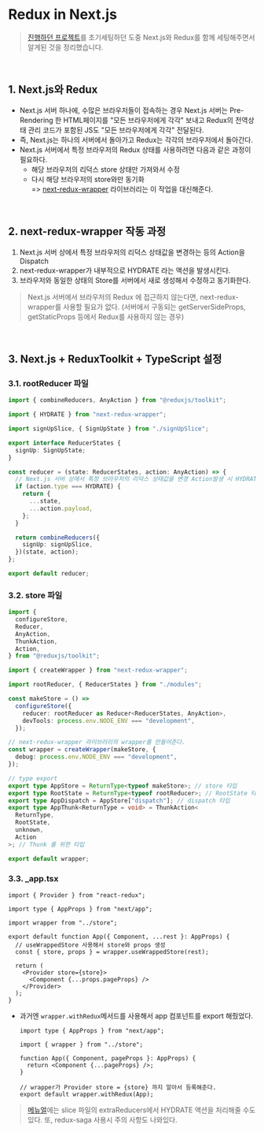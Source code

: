 # Redux in Next.js

> [진행하던 프로젝트](https://github.com/ChoJinmok/ikehaeyeo)를 초기세팅하던 도중 Next.js와 Redux를 함께 세팅해주면서 알게된 것을 정리했습니다.

<br />

## 1. Next.js와 Redux

- Next.js 서버 하나에, 수많은 브라우저들이 접속하는 경우 Next.js 서버는 Pre-Rendering 한 HTML페이지를 "모든 브라우저에게 각각" 보내고 Redux의 전역상태 관리 코드가 포함된 JS도 "모든 브라우저에게 각각" 전달된다.
- 즉, Next.js는 하나의 서버에서 돌아가고 Redux는 각각의 브라우저에서 돌아간다.
- Next.js 서버에서 특정 브라우저의 Redux 상태를 사용하려면 다음과 같은 과정이 필요하다.
  - 해당 브라우저의 리덕스 store 상태만 가져와서 수정
  - 다시 해당 브라우저의 store와만 동기화  
    => [next-redux-wrapper](https://github.com/kirill-konshin/next-redux-wrapper) 라이브러리는 이 작업을 대신해준다.

<br />

## 2. next-redux-wrapper 작동 과정

1. Next.js 서버 상에서 특정 브라우저의 리덕스 상태값을 변경하는 등의 Action을 Dispatch
2. next-redux-wrapper가 내부적으로 HYDRATE 라는 액션을 발생시킨다.
3. 브라우저와 동일한 상태의 Store를 서버에서 새로 생성해서 수정하고 동기화한다.

> Next.js 서버에서 브라우저의 Redux 에 접근하지 않는다면, next-redux-wrapper를 사용할 필요가 없다. (서버에서 구동되는 getServerSideProps, getStaticProps 등에서 Redux를 사용하지 않는 경우)

<br />

## 3. Next.js + ReduxToolkit + TypeScript 설정

### 3.1. rootReducer 파일

```typescript
import { combineReducers, AnyAction } from "@reduxjs/toolkit";

import { HYDRATE } from "next-redux-wrapper";

import signUpSlice, { SignUpState } from "./signUpSlice";

export interface ReducerStates {
  signUp: SignUpState;
}

const reducer = (state: ReducerStates, action: AnyAction) => {
  // Next.js 서버 상에서 특정 브라우저의 리덕스 상태값을 변경 Action발생 시 HYDRATE 액션이 일어나서 아래 코드 실행
  if (action.type === HYDRATE) {
    return {
      ...state,
      ...action.payload,
    };
  }

  return combineReducers({
    signUp: signUpSlice,
  })(state, action);
};

export default reducer;
```

### 3.2. store 파일

```typescript
import {
  configureStore,
  Reducer,
  AnyAction,
  ThunkAction,
  Action,
} from "@reduxjs/toolkit";

import { createWrapper } from "next-redux-wrapper";

import rootReducer, { ReducerStates } from "./modules";

const makeStore = () =>
  configureStore({
    reducer: rootReducer as Reducer<ReducerStates, AnyAction>,
    devTools: process.env.NODE_ENV === "development",
  });

// next-redux-wrapper 라이브러리의 wrapper를 만들어준다.
const wrapper = createWrapper(makeStore, {
  debug: process.env.NODE_ENV === "development",
});

// type export
export type AppStore = ReturnType<typeof makeStore>; // store 타입
export type RootState = ReturnType<typeof rootReducer>; // RootState 타입
export type AppDispatch = AppStore["dispatch"]; // dispatch 타입
export type AppThunk<ReturnType = void> = ThunkAction<
  ReturnType,
  RootState,
  unknown,
  Action
>; // Thunk 를 위한 타입

export default wrapper;
```

### 3.3. \_app.tsx

```tsx
import { Provider } from "react-redux";

import type { AppProps } from "next/app";

import wrapper from "../store";

export default function App({ Component, ...rest }: AppProps) {
  // useWrappedStore 사용해서 store와 props 생성
  const { store, props } = wrapper.useWrappedStore(rest);

  return (
    <Provider store={store}>
      <Component {...props.pageProps} />
    </Provider>
  );
}
```

- 과거엔 `wrapper.withRedux`메서드를 사용해서 app 컴포넌트를 export 해줬었다.

  ```tsx
  import type { AppProps } from "next/app";

  import { wrapper } from "../store";

  function App({ Component, pageProps }: AppProps) {
    return <Component {...pageProps} />;
  }

  // wrapper가 Provider store = {store} 까지 알아서 등록해준다.
  export default wrapper.withRedux(App);
  ```

> [메뉴얼](https://github.com/kirill-konshin/next-redux-wrapper)에는 slice 파일의 extraReducers에서 HYDRATE 액션을 처리해줄 수도 있다.
> 또, redux-saga 사용시 주의 사항도 나와있다.
